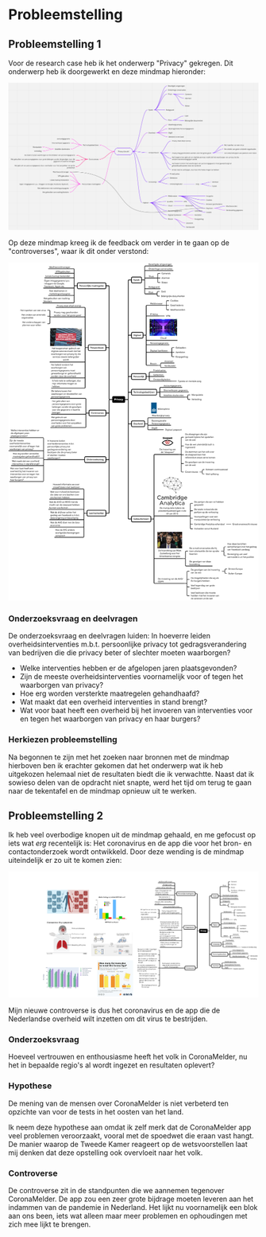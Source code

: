 # Probleemstelling

## Probleemstelling 1

Voor de research case heb ik het onderwerp "Privacy" gekregen. Dit onderwerp heb ik doorgewerkt en deze mindmap hieronder:

![Eerste versie mindmap over privacy][image-1]

Op deze mindmap kreeg ik de feedback om verder in te gaan op de "controverses", waar ik dit onder verstond:

![Tweede versie mindmap over privacy][image-2]

### Onderzoeksvraag en deelvragen

De onderzoeksvraag en deelvragen luiden:
In hoeverre leiden overheidsinterventies m.b.t. persoonlijke privacy tot gedragsverandering van bedrijven die die privacy beter of slechter moeten waarborgen?

- Welke interventies hebben er de afgelopen jaren plaatsgevonden?
- Zijn de meeste overheidsinterventies voornamelijk voor of tegen het waarborgen van privacy?
- Hoe erg worden versterkte maatregelen gehandhaafd?
- Wat maakt dat een overheid interventies in stand brengt?
- Wat voor baat heeft een overheid bij het invoeren van interventies voor en tegen het waarborgen van privacy en haar burgers?

### Herkiezen probleemstelling

Na begonnen te zijn met het zoeken naar bronnen met de mindmap hierboven ben ik erachter gekomen dat het onderwerp wat ik heb uitgekozen helemaal niet de resultaten biedt die ik verwachtte. Naast dat ik sowieso delen van de opdracht niet snapte, werd het tijd om terug te gaan naar de tekentafel en de mindmap opnieuw uit te werken.

## Probleemstelling 2

Ik heb veel overbodige knopen uit de mindmap gehaald, en me gefocust op iets wat _erg_ recentelijk is: Het coronavirus en de app die voor het bron- en contactonderzoek wordt ontwikkeld. Door deze wending is de mindmap uiteindelijk er zo uit te komen zien:

![Derde versie mindmap over privacy][image-3]

Mijn nieuwe controverse is dus het coronavirus en de app die de Nederlandse overheid wilt inzetten om dit virus te bestrijden.

### Onderzoeksvraag

Hoeveel vertrouwen en enthousiasme heeft het volk in CoronaMelder, nu het in bepaalde regio's al wordt ingezet en resultaten oplevert?

### Hypothese

De mening van de mensen over CoronaMelder is niet verbeterd ten opzichte van voor de tests in het oosten van het land.

Ik neem deze hypothese aan omdat ik zelf merk dat de CoronaMelder app veel problemen veroorzaakt, vooral met de spoedwet die eraan vast hangt. De manier waarop de Tweede Kamer reageert op de wetsvoorstellen laat mij denken dat deze opstelling ook overvloeit naar het volk.

### Controverse

De controverse zit in de standpunten die we aannemen tegenover CoronaMelder. De app zou een zeer grote bijdrage moeten leveren aan het indammen van de pandemie in Nederland. Het lijkt nu voornamelijk een blok aan ons been, iets wat alleen maar meer problemen en ophoudingen met zich mee lijkt te brengen.

[image-1]: ../.gitbook/assets/privacymindmap_v1.png
[image-2]: ../.gitbook/assets/privacymindmap_v2.png
[image-3]: ../.gitbook/assets/privacymindmap_v3.png
